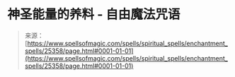 <!--yml

category: 未分类

date: 2024-06-12 19:12:15

-->

# 神圣能量的养料 - 自由魔法咒语

> 来源：[https://www.spellsofmagic.com/spells/spiritual_spells/enchantment_spells/25358/page.html#0001-01-01](https://www.spellsofmagic.com/spells/spiritual_spells/enchantment_spells/25358/page.html#0001-01-01)

